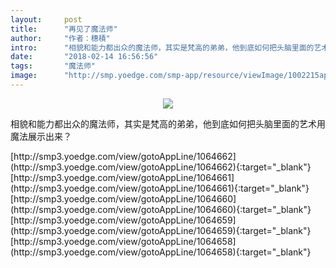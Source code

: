 ```yaml
---
layout:     post
title:      "再见了魔法师"
author:     "作者：穗積"
intro:      "相貌和能力都出众的魔法师，其实是梵高的弟弟，他到底如何把头脑里面的艺术用魔法展示出来？"
date:       "2018-02-14 16:56:56"
tags:       "魔法师"
image:      "http://smp.yoedge.com/smp-app/resource/viewImage/1002215appline.png"
---
```

<div style="text-align: center">
<p><img src="http://smp.yoedge.com/smp-app/resource/viewImage/1002215appline.png"/></p>
</div>
<p class="post-meta">
<span>相貌和能力都出众的魔法师，其实是梵高的弟弟，他到底如何把头脑里面的艺术用魔法展示出来？</span>
</p>
[http://smp3.yoedge.com/view/gotoAppLine/1064662](http://smp3.yoedge.com/view/gotoAppLine/1064662){:target="_blank"}
[http://smp3.yoedge.com/view/gotoAppLine/1064661](http://smp3.yoedge.com/view/gotoAppLine/1064661){:target="_blank"}
[http://smp3.yoedge.com/view/gotoAppLine/1064660](http://smp3.yoedge.com/view/gotoAppLine/1064660){:target="_blank"}
[http://smp3.yoedge.com/view/gotoAppLine/1064659](http://smp3.yoedge.com/view/gotoAppLine/1064659){:target="_blank"}
[http://smp3.yoedge.com/view/gotoAppLine/1064658](http://smp3.yoedge.com/view/gotoAppLine/1064658){:target="_blank"}


